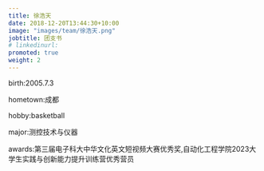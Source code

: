 ```yaml
---
title: 徐浩天
date: 2018-12-20T13:44:30+10:00
image: "images/team/徐浩天.png" 
jobtitle: 团支书
# linkedinurl: 
promoted: true
weight: 2
---
```


birth:2005.7.3

hometown:成都

hobby:basketball

major:测控技术与仪器

awards:第三届电子科大中华文化英文短视频大赛优秀奖,自动化工程学院2023大学生实践与创新能力提升训练营优秀营员
